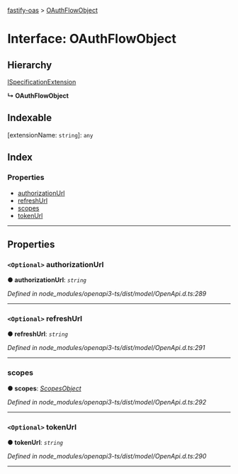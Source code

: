 [fastify-oas](../README.md) > [OAuthFlowObject](../interfaces/oauthflowobject.md)

# Interface: OAuthFlowObject

## Hierarchy

 [ISpecificationExtension](ispecificationextension.md)

**↳ OAuthFlowObject**

## Indexable

\[extensionName: `string`\]:&nbsp;`any`
## Index

### Properties

* [authorizationUrl](oauthflowobject.md#authorizationurl)
* [refreshUrl](oauthflowobject.md#refreshurl)
* [scopes](oauthflowobject.md#scopes)
* [tokenUrl](oauthflowobject.md#tokenurl)

---

## Properties

<a id="authorizationurl"></a>

### `<Optional>` authorizationUrl

**● authorizationUrl**: *`string`*

*Defined in node_modules/openapi3-ts/dist/model/OpenApi.d.ts:289*

___
<a id="refreshurl"></a>

### `<Optional>` refreshUrl

**● refreshUrl**: *`string`*

*Defined in node_modules/openapi3-ts/dist/model/OpenApi.d.ts:291*

___
<a id="scopes"></a>

###  scopes

**● scopes**: *[ScopesObject](scopesobject.md)*

*Defined in node_modules/openapi3-ts/dist/model/OpenApi.d.ts:292*

___
<a id="tokenurl"></a>

### `<Optional>` tokenUrl

**● tokenUrl**: *`string`*

*Defined in node_modules/openapi3-ts/dist/model/OpenApi.d.ts:290*

___

